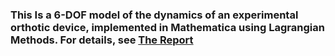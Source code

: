 ### This Is a 6-DOF model of the dynamics of an experimental orthotic device, implemented in Mathematica using Lagrangian Methods.  For details, see [The Report](ME_314_Final/ME_314_Final_Awentzel.pdf)
